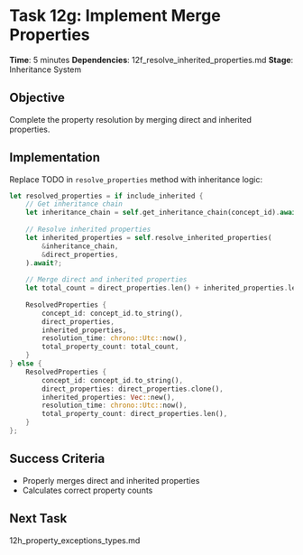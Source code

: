 # Task 12g: Implement Merge Properties

**Time**: 5 minutes
**Dependencies**: 12f_resolve_inherited_properties.md
**Stage**: Inheritance System

## Objective
Complete the property resolution by merging direct and inherited properties.

## Implementation
Replace TODO in `resolve_properties` method with inheritance logic:

```rust
let resolved_properties = if include_inherited {
    // Get inheritance chain
    let inheritance_chain = self.get_inheritance_chain(concept_id).await?;
    
    // Resolve inherited properties
    let inherited_properties = self.resolve_inherited_properties(
        &inheritance_chain,
        &direct_properties,
    ).await?;
    
    // Merge direct and inherited properties
    let total_count = direct_properties.len() + inherited_properties.len();
    
    ResolvedProperties {
        concept_id: concept_id.to_string(),
        direct_properties,
        inherited_properties,
        resolution_time: chrono::Utc::now(),
        total_property_count: total_count,
    }
} else {
    ResolvedProperties {
        concept_id: concept_id.to_string(),
        direct_properties: direct_properties.clone(),
        inherited_properties: Vec::new(),
        resolution_time: chrono::Utc::now(),
        total_property_count: direct_properties.len(),
    }
};
```

## Success Criteria
- Properly merges direct and inherited properties
- Calculates correct property counts

## Next Task
12h_property_exceptions_types.md